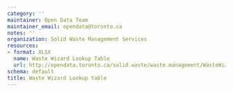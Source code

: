 ```yaml
---
category: ''
maintainer: Open Data Team
maintainer_email: opendata@toronto.ca
notes: ''
organization: Solid Waste Management Services
resources:
- format: XLSX
  name: Waste Wizard Lookup Table
  url: http://opendata.toronto.ca/solid.waste/waste.management/WasteWizard_Item_Description.xlsx
schema: default
title: Waste Wizard Lookup table
---
```

